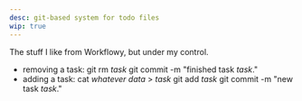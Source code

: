 ```yaml
---
desc: git-based system for todo files
wip: true
---
```

The stuff I like from Workflowy, but under my control.

* removing a task:
	git rm _task_
	git commit -m "finished task _task_."
* adding a task:
	cat _whatever data_ > _task_
	git add _task_
	git commit -m "new task _task_."
